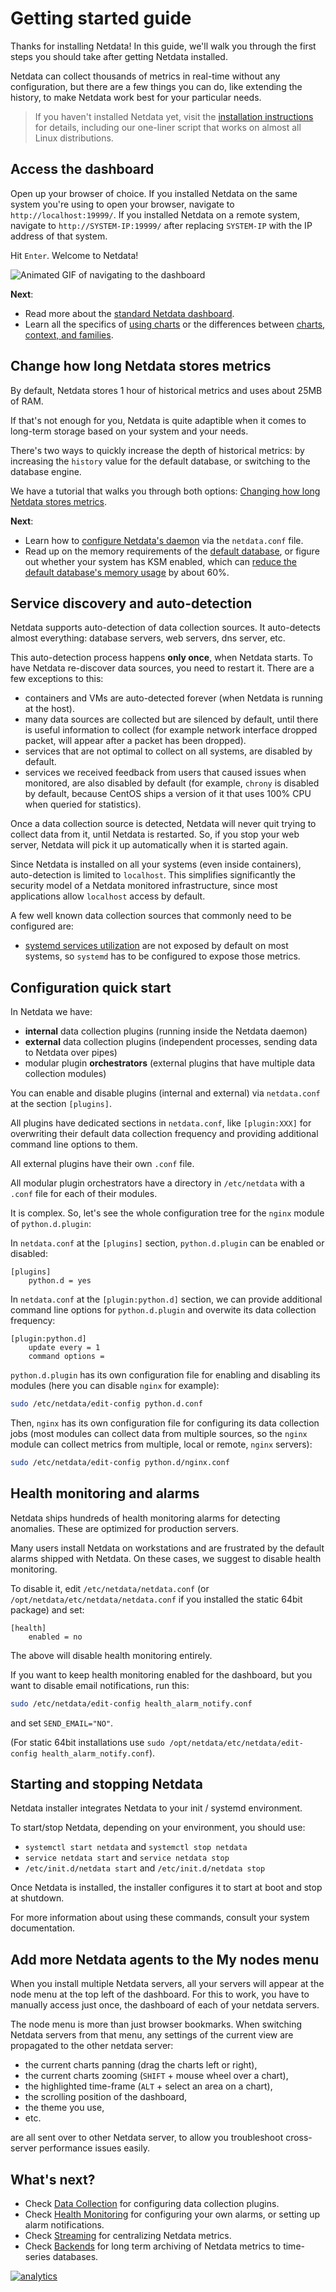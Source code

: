 # Getting started guide

Thanks for installing Netdata! In this guide, we'll walk you through the first
steps you should take after getting Netdata installed.

Netdata can collect thousands of metrics in real-time without any configuration,
but there are a few things you can do, like extending the history, to make
Netdata work best for your particular needs.

> If you haven't installed Netdata yet, visit the [installation instructions](../packaging/installer) for details, including our one-liner script that works on almost all Linux distributions.

## Access the dashboard

Open up your browser of choice. If you installed Netdata on the same system
you're using to open your browser, navigate to `http://localhost:19999/`. If you
installed Netdata on a remote system, navigate to `http://SYSTEM-IP:19999/`
after replacing `SYSTEM-IP` with the IP address of that system.

Hit `Enter`. Welcome to Netdata!

![Animated GIF of navigating to the
dashboard](https://user-images.githubusercontent.com/1153921/63463901-fcb9c800-c412-11e9-8f67-8fe182e8b0d2.gif)

**Next**: 

-   Read more about the [standard Netdata dashboard](../web/gui/).
-   Learn all the specifics of [using charts](../web/README.md#using-charts) or the differences between [charts, context, and families](../web/README.md#charts-contexts-families).

## Change how long Netdata stores metrics

By default, Netdata stores 1 hour of historical metrics and uses about
25MB of RAM.

If that's not enough for you, Netdata is quite adaptible when it
comes to long-term storage based on your system and your needs.

There's two ways to quickly increase the depth of historical metrics: by
increasing the `history` value for the default database, or switching to the database engine.

We have a tutorial that walks you through both options: [Changing how long Netdata stores metrics](tutorial/longer-metrics-storage.md).

**Next**:

-   Learn how to [configure Netdata's daemon](../daemon/config/) via the
    `netdata.conf` file.
-   Read up on the memory requirements of the [default database](../database/),
    or figure out whether your system has KSM enabled, which can [reduce the
    default database's memory usage](../database/README.md#ksm) by about 60%.

## Service discovery and auto-detection

Netdata supports auto-detection of data collection sources. It auto-detects almost everything: database servers, web servers, dns server, etc.

This auto-detection process happens **only once**, when Netdata starts. To have Netdata re-discover data sources, you need to restart it. There are a few exceptions to this:

-   containers and VMs are auto-detected forever (when Netdata is running at the host).
-   many data sources are collected but are silenced by default, until there is useful information to collect (for example network interface dropped packet, will appear after a packet has been dropped).
-   services that are not optimal to collect on all systems, are disabled by default.
-   services we received feedback from users that caused issues when monitored, are also disabled by default (for example, `chrony` is disabled by default, because CentOS ships a version of it that uses 100% CPU when queried for statistics).

Once a data collection source is detected, Netdata will never quit trying to collect data from it, until Netdata is restarted. So, if you stop your web server, Netdata will pick it up automatically when it is started again.

Since Netdata is installed on all your systems (even inside containers), auto-detection is limited to `localhost`. This simplifies significantly the security model of a Netdata monitored infrastructure, since most applications allow `localhost` access  by default.

A few well known data collection sources that commonly need to be configured are:

-   [systemd services utilization](../collectors/cgroups.plugin/#monitoring-systemd-services) are not exposed by default on most systems, so `systemd` has to be configured to expose those metrics.

## Configuration quick start

In Netdata we have:

-   **internal** data collection plugins (running inside the Netdata daemon)
-   **external** data collection plugins (independent processes, sending data to Netdata over pipes)
-   modular plugin **orchestrators** (external plugins that have multiple data collection modules)

You can enable and disable plugins (internal and external) via `netdata.conf` at the section `[plugins]`.

All plugins have dedicated sections in `netdata.conf`, like `[plugin:XXX]` for overwriting their default data collection frequency and providing additional command line options to them.

All external plugins have their own `.conf` file.

All modular plugin orchestrators have a directory in `/etc/netdata` with a `.conf` file for each of their modules.

It is complex. So, let's see the whole configuration tree for the `nginx` module of `python.d.plugin`:

In `netdata.conf` at the `[plugins]` section, `python.d.plugin` can be enabled or disabled:

```
[plugins]
    python.d = yes
```

In `netdata.conf` at the `[plugin:python.d]` section, we can provide additional command line options for `python.d.plugin` and overwite its data collection frequency:

```
[plugin:python.d]
	update every = 1
	command options = 
```

`python.d.plugin` has its own configuration file for enabling and disabling its modules (here you can disable `nginx` for example):

```bash
sudo /etc/netdata/edit-config python.d.conf
```

Then, `nginx` has its own configuration file for configuring its data collection jobs (most modules can collect data from multiple sources, so the `nginx` module can collect metrics from multiple, local or remote, `nginx` servers):

```bash
sudo /etc/netdata/edit-config python.d/nginx.conf
```

## Health monitoring and alarms

Netdata ships hundreds of health monitoring alarms for detecting anomalies. These are optimized for production servers.

Many users install Netdata on workstations and are frustrated by the default alarms shipped with Netdata. On these cases, we suggest to disable health monitoring.

To disable it, edit `/etc/netdata/netdata.conf` (or `/opt/netdata/etc/netdata/netdata.conf` if you installed the static 64bit package) and set:

```
[health]
    enabled = no
```

The above will disable health monitoring entirely.

If you want to keep health monitoring enabled for the dashboard, but you want to disable email notifications, run this:

```bash
sudo /etc/netdata/edit-config health_alarm_notify.conf
```

and set `SEND_EMAIL="NO"`.

(For static 64bit installations use `sudo /opt/netdata/etc/netdata/edit-config health_alarm_notify.conf`).

## Starting and stopping Netdata

Netdata installer integrates Netdata to your init / systemd environment.

To start/stop Netdata, depending on your environment, you should use:

- `systemctl start netdata` and `systemctl stop netdata`
- `service netdata start` and `service netdata stop`
- `/etc/init.d/netdata start` and `/etc/init.d/netdata stop`

Once Netdata is installed, the installer configures it to start at boot and stop at shutdown.

For more information about using these commands, consult your system documentation.


## Add more Netdata agents to the My nodes menu

When you install multiple Netdata servers, all your servers will appear at the node menu at the top left of the dashboard. For this to work, you have to manually access just once, the dashboard of each of your netdata servers.

The node menu is more than just browser bookmarks. When switching Netdata servers from that menu, any settings of the current view are propagated to the other netdata server:

- the current charts panning (drag the charts left or right),
- the current charts zooming (`SHIFT` + mouse wheel over a chart),
- the highlighted time-frame (`ALT` + select an area on a chart),
- the scrolling position of the dashboard,
- the theme you use,
- etc.

are all sent over to other Netdata server, to allow you troubleshoot cross-server performance issues easily.


## What's next?

-   Check [Data Collection](../collectors) for configuring data collection plugins.
-   Check [Health Monitoring](../health) for configuring your own alarms, or setting up alarm notifications.
-   Check [Streaming](../streaming) for centralizing Netdata metrics.
-   Check [Backends](../backends) for long term archiving of Netdata metrics to time-series databases.

[![analytics](https://www.google-analytics.com/collect?v=1&aip=1&t=pageview&_s=1&ds=github&dr=https%3A%2F%2Fgithub.com%2Fnetdata%2Fnetdata&dl=https%3A%2F%2Fmy-netdata.io%2Fgithub%2Fdocs%2FGettingStarted&_u=MAC~&cid=5792dfd7-8dc4-476b-af31-da2fdb9f93d2&tid=UA-64295674-3)](<>)
